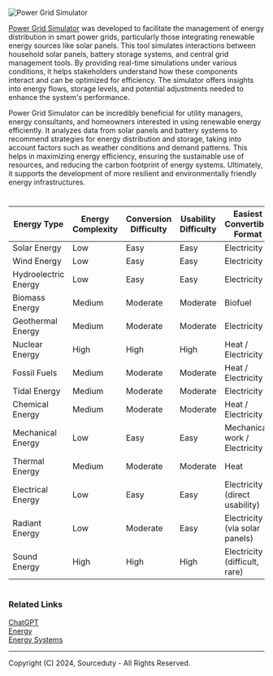![Power Grid Simulator](https://github.com/sourceduty/Power_Grid_Simulator/assets/123030236/e35dd914-0088-4b71-a2f8-0f07e3565af7)

[Power Grid Simulator](https://chatgpt.com/g/g-K7CExFenf-power-grid-simulator) was developed to facilitate the management of energy distribution in smart power grids, particularly those integrating renewable energy sources like solar panels. This tool simulates interactions between household solar panels, battery storage systems, and central grid management tools. By providing real-time simulations under various conditions, it helps stakeholders understand how these components interact and can be optimized for efficiency. The simulator offers insights into energy flows, storage levels, and potential adjustments needed to enhance the system's performance.

Power Grid Simulator can be incredibly beneficial for utility managers, energy consultants, and homeowners interested in using renewable energy efficiently. It analyzes data from solar panels and battery systems to recommend strategies for energy distribution and storage, taking into account factors such as weather conditions and demand patterns. This helps in maximizing energy efficiency, ensuring the sustainable use of resources, and reducing the carbon footprint of energy systems. Ultimately, it supports the development of more resilient and environmentally friendly energy infrastructures.

#

| Energy Type         | Energy Complexity | Conversion Difficulty | Usability Difficulty | Easiest Convertible Format      |
|---------------------|-------------------|-----------------------|----------------------|---------------------------------|
| Solar Energy        | Low               | Easy                  | Easy                 | Electricity                     |
| Wind Energy         | Low               | Easy                  | Easy                 | Electricity                     |
| Hydroelectric Energy| Low               | Easy                  | Easy                 | Electricity                     |
| Biomass Energy      | Medium            | Moderate              | Moderate             | Biofuel                         |
| Geothermal Energy   | Medium            | Moderate              | Moderate             | Electricity                     |
| Nuclear Energy      | High              | High                  | High                 | Heat / Electricity              |
| Fossil Fuels        | Medium            | Moderate              | Moderate             | Heat / Electricity              |
| Tidal Energy        | Medium            | Moderate              | Moderate             | Electricity                     |
| Chemical Energy     | Medium            | Moderate              | Moderate             | Heat / Electricity              |
| Mechanical Energy   | Low               | Easy                  | Easy                 | Mechanical work / Electricity   |
| Thermal Energy      | Medium            | Moderate              | Moderate             | Heat                            |
| Electrical Energy   | Low               | Easy                  | Easy                 | Electricity (direct usability)  |
| Radiant Energy      | Low               | Moderate              | Easy                 | Electricity (via solar panels)  |
| Sound Energy        | High              | High                  | High                 | Electricity (difficult, rare)   |

#
### Related Links

[ChatGPT](https://github.com/sourceduty/ChatGPT)
<br>
[Energy](https://github.com/sourceduty/Energy)
<br>
[Energy Systems](https://github.com/sourceduty/Energy_Systems)

***
Copyright (C) 2024, Sourceduty - All Rights Reserved.
